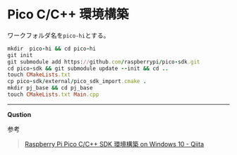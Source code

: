 # Pico C/C++ 環境構築
ワークフォルダ名を`pico-hi`とする。
```bash:qiita.rb
mkdir  pico-hi && cd pico-hi
git init
git submodule add https://github.com/raspberrypi/pico-sdk.git
cd pico-sdk && git submodule update --init && cd ..
touch CMakeLists.txt
cp pico-sdk/external/pico_sdk_import.cmake .
mkdir pj_base && cd pj_base
touch CMakeLists.txt Main.cpp
```
___

__Qustion__

参考
>[Raspberry Pi Pico C/C++ SDK 環境構築 on Windows 10 - Qiita](https://qiita.com/iwatake2222/items/33b4cd3a39da5a44dc02)

>[]()

>[]()
